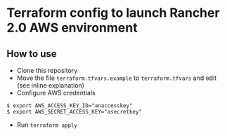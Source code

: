 # Terraform config to launch Rancher 2.0 AWS environment

## How to use

- Clone this repository
- Move the file `terraform.tfvars.example` to `terraform.tfvars` and edit (see inline explanation)
- Configure AWS credentials
```
$ export AWS_ACCESS_KEY_ID="anaccesskey"
$ export AWS_SECRET_ACCESS_KEY="asecretkey"
```
- Run `terraform apply`
